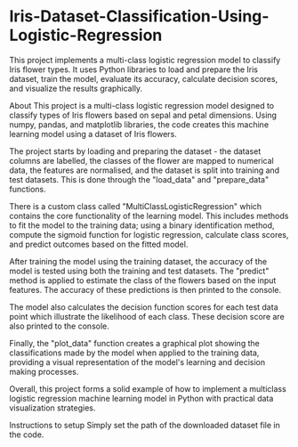 # Iris-Dataset-Classification-Using-Logistic-Regression
This project implements a multi-class logistic regression model to classify Iris flower types. It uses Python libraries to load and prepare the Iris dataset, train the model, evaluate its accuracy, calculate decision scores, and visualize the results graphically.

About
This project is a multi-class logistic regression model designed to classify types of Iris flowers based on sepal and petal dimensions. Using numpy, pandas, and matplotlib libraries, the code creates this machine learning model using a dataset of Iris flowers.

The project starts by loading and preparing the dataset - the dataset columns are labelled, the classes of the flower are mapped to numerical data, the features are normalised, and the dataset is split into training and test datasets. This is done through the "load_data" and "prepare_data" functions.

There is a custom class called "MultiClassLogisticRegression" which contains the core functionality of the learning model. This includes methods to fit the model to the training data; using a binary identification method, compute the sigmoid function for logistic regression, calculate class scores, and predict outcomes based on the fitted model.

After training the model using the training dataset, the accuracy of the model is tested using both the training and test datasets. The "predict" method is applied to estimate the class of the flowers based on the input features. The accuracy of these predictions is then printed to the console.

The model also calculates the decision function scores for each test data point which illustrate the likelihood of each class. These decision score are also printed to the console.

Finally, the "plot_data" function creates a graphical plot showing the classifications made by the model when applied to the training data, providing a visual representation of the model's learning and decision making processes.

Overall, this project forms a solid example of how to implement a multiclass logistic regression machine learning model in Python with practical data visualization strategies.

Instructions to setup
Simply set the path of the downloaded dataset file in the code.
